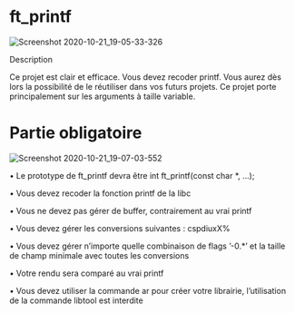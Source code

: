 # ft_printf

![Screenshot 2020-10-21_19-05-33-326](https://user-images.githubusercontent.com/45235527/96753610-698e7080-13d0-11eb-9461-d3351c9208d7.png)

Description

Ce projet est clair et efficace. Vous devez recoder printf. Vous aurez dès lors la possibilité de le réutiliser dans vos futurs projets.
Ce projet porte principalement sur les arguments à taille variable.


# Partie obligatoire

![Screenshot 2020-10-21_19-07-03-552](https://user-images.githubusercontent.com/45235527/96753783-a195b380-13d0-11eb-90f9-31928a4bc773.png)

• Le prototype de ft_printf devra être int ft_printf(const char *, ...);

• Vous devez recoder la fonction printf de la libc

• Vous ne devez pas gérer de buffer, contrairement au vrai printf

• Vous devez gérer les conversions suivantes : cspdiuxX%

• Vous devez gérer n’importe quelle combinaison de flags ’-0.*’ et la taille de champ
minimale avec toutes les conversions

• Votre rendu sera comparé au vrai printf

• Vous devez utiliser la commande ar pour créer votre librairie, l’utilisation de la
commande libtool est interdite
